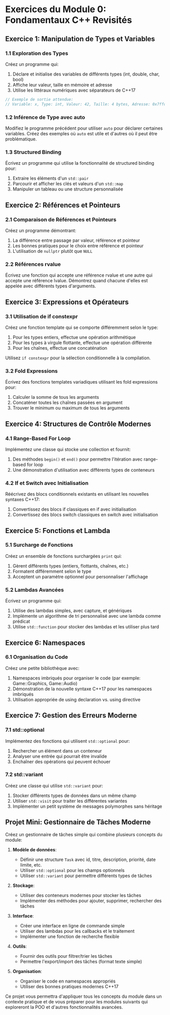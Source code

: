# Exercices du Module 0: Fondamentaux C++ Revisités

## Exercice 1: Manipulation de Types et Variables

### 1.1 Exploration des Types
Créez un programme qui:
1. Déclare et initialise des variables de différents types (int, double, char, bool)
2. Affiche leur valeur, taille en mémoire et adresse
3. Utilise les littéraux numériques avec séparateurs de C++17

```cpp
// Exemple de sortie attendue:
// Variable: x, Type: int, Valeur: 42, Taille: 4 bytes, Adresse: 0x7ffd5fbff8ac
```

### 1.2 Inférence de Type avec auto
Modifiez le programme précédent pour utiliser `auto` pour déclarer certaines variables.
Créez des exemples où `auto` est utile et d'autres où il peut être problématique.

### 1.3 Structured Binding
Écrivez un programme qui utilise la fonctionnalité de structured binding pour:
1. Extraire les éléments d'un `std::pair`
2. Parcourir et afficher les clés et valeurs d'un `std::map`
3. Manipuler un tableau ou une structure personnalisée

## Exercice 2: Références et Pointeurs

### 2.1 Comparaison de Références et Pointeurs
Créez un programme démontrant:
1. La différence entre passage par valeur, référence et pointeur
2. Les bonnes pratiques pour le choix entre référence et pointeur
3. L'utilisation de `nullptr` plutôt que `NULL`

### 2.2 Références rvalue
Écrivez une fonction qui accepte une référence rvalue et une autre qui accepte une référence lvalue.
Démontrez quand chacune d'elles est appelée avec différents types d'arguments.

## Exercice 3: Expressions et Opérateurs

### 3.1 Utilisation de if constexpr
Créez une fonction template qui se comporte différemment selon le type:
1. Pour les types entiers, effectue une opération arithmétique
2. Pour les types à virgule flottante, effectue une opération différente
3. Pour les chaînes, effectue une concaténation

Utilisez `if constexpr` pour la sélection conditionnelle à la compilation.

### 3.2 Fold Expressions
Écrivez des fonctions templates variadiques utilisant les fold expressions pour:
1. Calculer la somme de tous les arguments
2. Concaténer toutes les chaînes passées en argument
3. Trouver le minimum ou maximum de tous les arguments

## Exercice 4: Structures de Contrôle Modernes

### 4.1 Range-Based For Loop
Implémentez une classe qui stocke une collection et fournit:
1. Des méthodes `begin()` et `end()` pour permettre l'itération avec range-based for loop
2. Une démonstration d'utilisation avec différents types de conteneurs

### 4.2 If et Switch avec Initialisation
Réécrivez des blocs conditionnels existants en utilisant les nouvelles syntaxes C++17:
1. Convertissez des blocs if classiques en if avec initialisation
2. Convertissez des blocs switch classiques en switch avec initialisation

## Exercice 5: Fonctions et Lambda

### 5.1 Surcharge de Fonctions
Créez un ensemble de fonctions surchargées `print` qui:
1. Gèrent différents types (entiers, flottants, chaînes, etc.)
2. Formatent différemment selon le type
3. Acceptent un paramètre optionnel pour personnaliser l'affichage

### 5.2 Lambdas Avancées
Écrivez un programme qui:
1. Utilise des lambdas simples, avec capture, et génériques
2. Implémente un algorithme de tri personnalisé avec une lambda comme prédicat
3. Utilise `std::function` pour stocker des lambdas et les utiliser plus tard

## Exercice 6: Namespaces

### 6.1 Organisation du Code
Créez une petite bibliothèque avec:
1. Namespaces imbriqués pour organiser le code (par exemple: Game::Graphics, Game::Audio)
2. Démonstration de la nouvelle syntaxe C++17 pour les namespaces imbriqués
3. Utilisation appropriée de using declaration vs. using directive

## Exercice 7: Gestion des Erreurs Moderne

### 7.1 std::optional
Implémentez des fonctions qui utilisent `std::optional` pour:
1. Rechercher un élément dans un conteneur
2. Analyser une entrée qui pourrait être invalide
3. Enchaîner des opérations qui peuvent échouer

### 7.2 std::variant
Créez une classe qui utilise `std::variant` pour:
1. Stocker différents types de données dans un même champ
2. Utiliser `std::visit` pour traiter les différentes variantes
3. Implémenter un petit système de messages polymorphes sans héritage

## Projet Mini: Gestionnaire de Tâches Moderne

Créez un gestionnaire de tâches simple qui combine plusieurs concepts du module:

1. **Modèle de données**:
   - Définir une structure `Task` avec id, titre, description, priorité, date limite, etc.
   - Utiliser `std::optional` pour les champs optionnels
   - Utiliser `std::variant` pour permettre différents types de tâches

2. **Stockage**:
   - Utiliser des conteneurs modernes pour stocker les tâches
   - Implémenter des méthodes pour ajouter, supprimer, rechercher des tâches

3. **Interface**:
   - Créer une interface en ligne de commande simple
   - Utiliser des lambdas pour les callbacks et le traitement
   - Implémenter une fonction de recherche flexible

4. **Outils**:
   - Fournir des outils pour filtrer/trier les tâches
   - Permettre l'export/import des tâches (format texte simple)

5. **Organisation**:
   - Organiser le code en namespaces appropriés
   - Utiliser des bonnes pratiques modernes C++17

Ce projet vous permettra d'appliquer tous les concepts du module dans un contexte pratique et de vous préparer pour les modules suivants qui exploreront la POO et d'autres fonctionnalités avancées.
